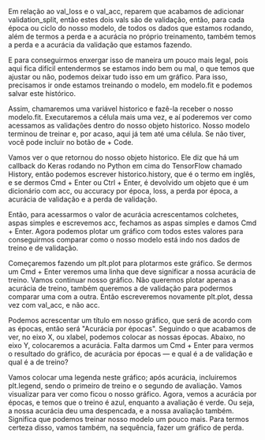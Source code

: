 Em relação ao val_loss e o val_acc, reparem que acabamos de adicionar validation_split, então estes dois vals são de validação, então, para cada época ou ciclo do nosso modelo, de todos os dados que estamos rodando, além de termos a perda e a acurácia no próprio treinamento, também temos a perda e a acurácia da validação que estamos fazendo.

E para conseguirmos enxergar isso de maneira um pouco mais legal, pois aqui fica difícil entendermos se estamos indo bem ou mal, o que temos que ajustar ou não, podemos deixar tudo isso em um gráfico. Para isso, precisamos ir onde estamos treinando o modelo, em modelo.fit e podemos salvar este histórico.

Assim, chamaremos uma variável historico e fazê-la receber o nosso modelo.fit. Executaremos a célula mais uma vez, e aí poderemos ver como acessamos as validações dentro do nosso objeto historico. Nosso modelo terminou de treinar e, por acaso, aqui já tem até uma célula. Se não tiver, você pode incluir no botão de + Code.

Vamos ver o que retornou do nosso objeto historico. Ele diz que há um callback do Keras rodando no Python em cima do TensorFlow chamado History, então podemos escrever historico.history, que é o termo em inglês, e se dermos Cmd + Enter ou Ctrl + Enter, é devolvido um objeto que é um dicionário com acc, ou accuracy por época, loss, a perda por época, a acurácia de validação e a perda de validação.

Então, para acessarmos o valor de acurácia acrescentamos colchetes, aspas simples e escrevemos acc, fechamos as aspas simples e damos Cmd + Enter. Agora podemos plotar um gráfico com todos estes valores para conseguirmos comparar como o nosso modelo está indo nos dados de treino e de validação.

Começaremos fazendo um plt.plot para plotarmos este gráfico. Se dermos um Cmd + Enter veremos uma linha que deve significar a nossa acurácia de treino. Vamos continuar nosso gráfico. Não queremos plotar apenas a acurácia de treino, também queremos a de validação para podermos comparar uma com a outra. Então escreveremos novamente plt.plot, dessa vez com val_acc, e não acc.

Podemos acrescentar um título em nosso gráfico, que será de acordo com as épocas, então será "Acurácia por épocas". Seguindo o que acabamos de ver, no eixo X, ou xlabel, podemos colocar as nossas épocas. Abaixo, no eixo Y, colocaremos a acurácia. Falta darmos um Cmd + Enter para vermos o resultado do gráfico, de acurácia por épocas — e qual é a de validação e qual é a de treino?

Vamos colocar uma legenda neste gráfico; após acurácia, incluiremos plt.legend, sendo o primeiro de treino e o segundo de avaliação. Vamos visualizar para ver como ficou o nosso gráfico. Agora, vemos a acurácia por épocas, e temos que o treino é azul, enquanto a avaliação é verde. Ou seja, a nossa acurácia deu uma despencada, e a nossa avaliação também. Significa que podemos treinar nosso modelo um pouco mais. Para termos certeza disso, vamos também, na sequência, fazer um gráfico de perda.